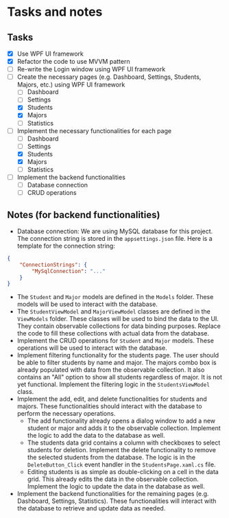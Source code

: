 # Tasks and notes

## Tasks
- [x] Use WPF UI framework
- [x] Refactor the code to use MVVM pattern
- [ ] Re-write the Login window using WPF UI framework
- [ ] Create the necessary pages (e.g. Dashboard, Settings, Students, Majors, etc.) using WPF UI framework
	- [ ] Dashboard
	- [ ] Settings
	- [x] Students
	- [x] Majors
	- [ ] Statistics
- [ ] Implement the necessary functionalities for each page
	- [ ] Dashboard
	- [ ] Settings
	- [x] Students
	- [x] Majors
	- [ ] Statistics
- [ ] Implement the backend functionalities
	- [ ] Database connection
	- [ ] CRUD operations

## Notes (for backend functionalities)
- Database connection: We are using MySQL database for this project. The connection string is stored in the `appsettings.json` file. Here is a template for the connection string:
```json
{
    "ConnectionStrings": {
        "MySqlConnection": "..."
    }
}
```
- The `Student` and `Major` models are defined in the `Models` folder. These models will be used to interact with the database.
- The `StudentViewModel` and `MajorViewModel` classes are defined in the `ViewModels` folder. These classes will be used to bind the data to the UI. They contain observable collections for data binding purposes. Replace the code to fill these collections with actual data from the database.
- Implement the CRUD operations for `Student` and `Major` models. These operations will be used to interact with the database.
- Implement filtering functionality for the students page. The user should be able to filter students by name and major. The majors combo box is already populated with data from the observable collection. It also contains an "All" option to show all students regardless of major. It is not yet functional. Implement the filtering logic in the `StudentsViewModel` class.
- Implement the add, edit, and delete functionalities for students and majors. These functionalities should interact with the database to perform the necessary operations.
	- The add functionality already opens a dialog window to add a new student or major and adds it to the observable collection. Implement the logic to add the data to the database as well.
	- The students data grid contains a column with checkboxes to select students for deletion. Implement the delete functionality to remove the selected students from the database. The logic is in the `DeleteButton_Click` event handler in the `StudentsPage.xaml.cs` file.
	- Editing students is as simple as double-clicking on a cell in the data grid. This already edits the data in the observable collection. Implement the logic to update the data in the database as well.
- Implement the backend functionalities for the remaining pages (e.g. Dashboard, Settings, Statistics). These functionalities will interact with the database to retrieve and update data as needed.
